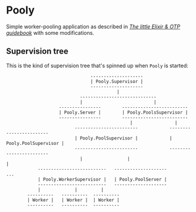 # Pooly

Simple worker-pooling application as described in [_The little Elixir & OTP
guidebook_][0] with some modifications.

## Supervision tree

This is the kind of supervision tree that's spinned up when `Pooly` is started:

```
                                --------------------
                                | Pooly.Supervisor |
                                --------------------
                                          |
                            -----------------------------
                            |                           |
                    ----------------        -------------------------
                    | Pooly.Server |        | Pooly.PoolsSupervisor |
                    ----------------        -------------------------
                                               |                |
                          ------------------------            ------------------------
                          | Pooly.PoolSupervisor |            | Pooly.PoolSupervisor |
                          ------------------------            ------------------------
                            |                 |                           |
            --------------------------   --------------------            ...
            | Pooly.WorkerSupervisor |   | Pooly.PoolServer |
            --------------------------   --------------------
            |             |         |
        ----------   ----------  ----------
        | Worker |   | Worker |  | Worker |
        ----------   ----------  ----------
```

[0]: https://www.manning.com/books/the-little-elixir-and-otp-guidebook